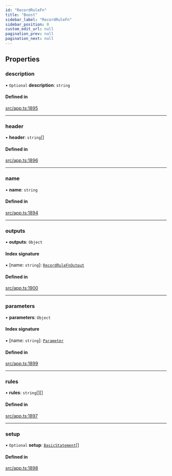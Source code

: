 ```yaml
---
id: "RecordRuleFn"
title: "Boost"
sidebar_label: "RecordRuleFn"
sidebar_position: 0
custom_edit_url: null
pagination_prev: null
pagination_next: null
---
```


## Properties

### description

• `Optional` **description**: `string`

#### Defined in

[src/app.ts:1895](https://github.com/yolmio/boost/blob/5cada48/src/app.ts#L1895)

___

### header

• **header**: `string`[]

#### Defined in

[src/app.ts:1896](https://github.com/yolmio/boost/blob/5cada48/src/app.ts#L1896)

___

### name

• **name**: `string`

#### Defined in

[src/app.ts:1894](https://github.com/yolmio/boost/blob/5cada48/src/app.ts#L1894)

___

### outputs

• **outputs**: `Object`

#### Index signature

▪ [name: `string`]: [`RecordRuleFnOutput`](RecordRuleFnOutput.md)

#### Defined in

[src/app.ts:1900](https://github.com/yolmio/boost/blob/5cada48/src/app.ts#L1900)

___

### parameters

• **parameters**: `Object`

#### Index signature

▪ [name: `string`]: [`Parameter`](Parameter.md)

#### Defined in

[src/app.ts:1899](https://github.com/yolmio/boost/blob/5cada48/src/app.ts#L1899)

___

### rules

• **rules**: `string`[][]

#### Defined in

[src/app.ts:1897](https://github.com/yolmio/boost/blob/5cada48/src/app.ts#L1897)

___

### setup

• `Optional` **setup**: [`BasicStatement`](../namespaces/yom.md#basicstatement)[]

#### Defined in

[src/app.ts:1898](https://github.com/yolmio/boost/blob/5cada48/src/app.ts#L1898)
